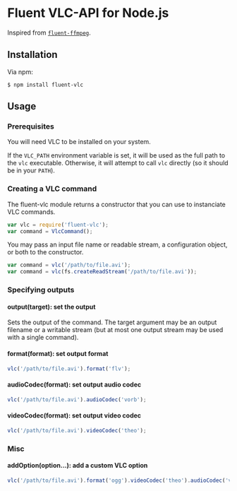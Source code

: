 # Fluent VLC-API for Node.js

Inspired from [`fluent-ffmpeg`](https://github.com/fluent-ffmpeg/node-fluent-ffmpeg).

## Installation

Via npm:
```
$ npm install fluent-vlc
```

## Usage

### Prerequisites

You will need VLC to be installed on your system.

If the `VLC_PATH` environment variable is set, it will be used as the full path to the `vlc` executable. Otherwise, it will attempt to call `vlc` directly (so it should be in your `PATH`).

### Creating a VLC command

The fluent-vlc module returns a constructor that you can use to instanciate VLC commands.

```js
var vlc = require('fluent-vlc');
var command = VlcCommand();
```

You may pass an input file name or readable stream, a configuration object, or both to the constructor.
```js
var command = vlc('/path/to/file.avi');
var command = vlc(fs.createReadStream('/path/to/file.avi'));
```

### Specifying outputs

#### output(target): set the output

Sets the output of the command. The target argument may be an output filename or a writable stream (but at most one output stream may be used with a single command).

#### format(format): set output format

```js
vlc('/path/to/file.avi').format('flv');
```

#### audioCodec(format): set output audio codec

```js
vlc('/path/to/file.avi').audioCodec('vorb');
```

#### videoCodec(format): set output video codec

```js
vlc('/path/to/file.avi').videoCodec('theo');
```

### Misc

#### addOption(option...): add a custom VLC option

```js
vlc('/path/to/file.avi').format('ogg').videoCodec('theo').audioCodec('vorb').addOption('--sout-theora-quality=5', '--sout-vorbis-quality=1');
```